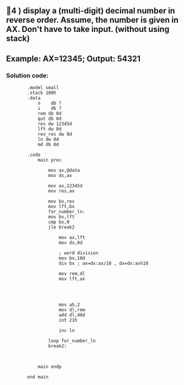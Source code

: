 ## 💜4 ) display a (multi-digit) decimal number in reverse order. Assume, the number is given in AX. Don't have to take input. (without using stack)
## Example: AX=12345; Output: 54321 


### Solution code:
              
			.model small
			.stack 100h
			.data
				n    db ?
				i    db ?
				rem db 0d
				qut db 0d
				res dw 12345d 
				lft dw 0d
				rev_res dw 0d
				ln dw 0d
				md db 0d  

			.code  
				main proc
					
					mov ax,@data
					mov ds,ax
					
					mov ax,12345d
					mov res,ax
					
					mov bx,res   
					mov lft,bx
					for_number_ln:
					mov bx,lft
					cmp bx,0
					jle break2
					
						mov ax,lft
						mov dx,0d
						
						; word division
						mov bx,10d
						div bx ; ax=dx:ax/10 , dx=dx:ax%10
						
						mov rem,dl
						mov lft,ax 
						
						
					   
						
						mov ah,2
						mov dl,rem
						add dl,48d
						int 21h
					
						inc ln
					
					loop for_number_ln
					break2:  
					
					
							  
				main endp

			end main